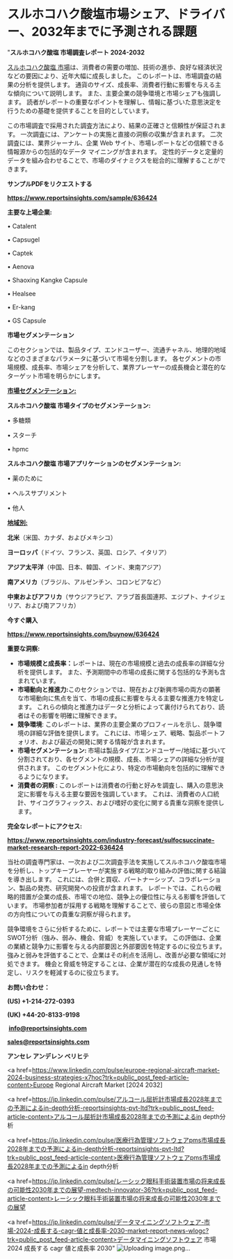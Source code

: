 # スルホコハク酸塩市場シェア、ドライバー、2032年までに予測される課題

"<strong>スルホコハク酸塩 市場調査レポート 2024-2032</strong>

<a href=https://www.reportsinsights.com/sample/636424>スルホコハク酸塩 市場</a>は、消費者の需要の増加、技術の進歩、良好な経済状況などの要因により、近年大幅に成長しました。 このレポートは、市場調査の結果の分析を提供します。 通貨のサイズ、成長率、消費者行動に影響を与える主な傾向について説明します。 また、主要企業の競争環境と市場シェアも強調します。 読者がレポートの重要なポイントを理解し、情報に基づいた意思決定を行うための基礎を提供することを目的としています。

この市場調査で採用された調査方法により、結果の正確さと信頼性が保証されます。 一次調査には、アンケートの実施と直接の洞察の収集が含まれます。 二次調査には、業界ジャーナル、企業 Web サイト、市場レポートなどの信頼できる情報源からの包括的なデータ マイニングが含まれます。 定性的データと定量的データを組み合わせることで、市場のダイナミクスを総合的に理解することができます。

<strong><b>サンプルPDFをリクエストする</b></strong>

<a href=https://www.reportsinsights.com/sample/636424><strong><u>https://www.reportsinsights.com/sample/636424</u></strong></a>

<strong>主要な上場企業:</strong>

• Catalent

• Capsugel

• Captek

• Aenova

• Shaoxing Kangke Capsule

• Healsee

• Er-kang

• GS Capsule

<strong>市場セグメンテーション</strong>

このセクションでは、製品タイプ、エンドユーザー、流通チャネル、地理的地域などのさまざまなパラメータに基づいて市場を分割します。 各セグメントの市場規模、成長率、市場シェアを分析して、業界プレーヤーの成長機会と潜在的なターゲット市場を明らかにします。

<strong><u>市場セグメンテーション</u></strong><strong><u>:</u></strong>

<strong>スルホコハク酸塩 市場タイプのセグメンテーション:</strong>

• 多糖類

• スターチ

• hpmc

<strong>スルホコハク酸塩 市場アプリケーションのセグメンテーション:</strong>

• 薬のために

• ヘルスサプリメント

• 他人

<strong><u>地域別</u></strong><strong><u>:</u></strong>

<strong>北米</strong>（米国、カナダ、およびメキシコ）

<strong>ヨーロッパ</strong>（ドイツ、フランス、英国、ロシア、イタリア）

<strong>アジア太平洋</strong>（中国、日本、韓国、インド、東南アジア）

<strong>南アメリカ</strong>（ブラジル、アルゼンチン、コロンビアなど）

<strong>中東およびアフリカ</strong>（サウジアラビア、アラブ首長国連邦、エジプト、ナイジェリア、および南アフリカ）

<strong>今すぐ購入</strong>

<a href=https://www.reportsinsights.com/buynow/636424><strong><u>https://www.reportsinsights.com/buynow/636424</u></strong></a>

<strong>重要な洞察:</strong>
<ul>
  <li><strong>市場規模と成長率：</strong>レポートは、現在の市場規模と過去の成長率の詳細な分析を提供します。 また、予測期間中の市場の成長に関する包括的な予測も含まれています。</li>
  <li><strong>市場動向と推進力:</strong>このセクションでは、現在および新興市場の両方の顕著な市場動向に焦点を当て、市場の成長に影響を与える主要な推進力を特定します。 これらの傾向と推進力はデータと分析によって裏付けられており、読者はその影響を明確に理解できます。</li>
  <li><strong>競争環境</strong>: このレポートは、業界の主要企業のプロフィールを示し、競争環境の詳細な評価を提供します。 これには、市場シェア、戦略、製品ポートフォリオ、および最近の開発に関する情報が含まれます。</li>
  <li><strong>市場セグメンテーション: </strong>市場は製品タイプ/エンドユーザー/地域に基づいて分割されており、各セグメントの規模、成長、市場シェアの詳細な分析が提供されます。 このセグメント化により、特定の市場動向を包括的に理解できるようになります。</li>
  <li><strong>消費者の洞察 : </strong>このレポートは消費者の行動と好みを調査し、購入の意思決定に影響を与える主要な要因を強調しています。 これは、消費者の人口統計、サイコグラフィックス、および嗜好の変化に関する貴重な洞察を提供します。</li>
</ul>
<strong>完全なレポートにアクセス:</strong>

<a href=https://www.reportsinsights.com/industry-forecast/sulfocsuccinate-market-research-report-2022-636424><strong><u><b>https://www.reportsinsights.com/industry-forecast/sulfocsuccinate-market-research-report-2022-636424</b></u></strong></a>

当社の調査専門家は、一次および二次調査手法を実施してスルホコハク酸塩市場を分析し、トップキープレーヤーが実施する戦略的取り組みの評価に関する結論を導き出します。 これには、合併と買収、パートナーシップ、コラボレーション、製品の発売、研究開発への投資が含まれます。 レポートでは、これらの戦略的措置が企業の成長、市場での地位、競争上の優位性に与える影響を評価しています。 市場参加者が採用する戦略を理解することで、彼らの意図と市場全体の方向性についての貴重な洞察が得られます。

競争環境をさらに分析するために、レポートでは主要な市場プレーヤーごとにSWOT分析（強み、弱み、機会、脅威）を実施しています。 この評価は、企業の業績と競争力に影響を与える内部要因と外部要因を特定するのに役立ちます。 強みと弱みを評価することで、企業はその利点を活用し、改善が必要な領域に対処できます。 機会と脅威を特定することは、企業が潜在的な成長の見通しを特定し、リスクを軽減するのに役立ちます。

<strong>お問い合わせ：</strong>

<strong>(US) +1-214-272-0393</strong>

<strong>(UK) +44-20-8133-9198</strong>

<strong> </strong><a href=info@reportsinsights.com><strong><u>info@reportsinsights.com</u></strong></a>

<a href=sales@reportsinsights.com><strong><u>sales@reportsinsights.com</u></strong></a>

<strong>アンセレ アンデレン ベリヒテ</strong>

<a href=https://www.linkedin.com/pulse/europe-regional-aircraft-market-2024-business-strategies-x7hoc?trk=public_post_feed-article-content>Europe Regional Aircraft Market [2024 2032]</a>

<a href=https://jp.linkedin.com/pulse/アルコール屈折計市場成長2028年までの予測によるin-depth分析-reportsinsights-pvt-ltd?trk=public_post_feed-article-content>アルコール屈折計市場成長2028年までの予測によるin depth分析</a>

<a href=https://jp.linkedin.com/pulse/医療行為管理ソフトウェアpms市場成長2028年までの予測によるin-depth分析-reportsinsights-pvt-ltd?trk=public_post_feed-article-content>医療行為管理ソフトウェアpms市場成長2028年までの予測によるin depth分析</a>

<a href=https://jp.linkedin.com/pulse/レーシック眼科手術装置市場の将来成長の可能性2030年までの展望-medtech-innovator-36?trk=public_post_feed-article-content>レーシック眼科手術装置市場の将来成長の可能性2030年までの展望</a>

<a href=https://jp.linkedin.com/pulse/データマイニングソフトウェア-市場-2024-成長する-cagr-値と成長率-2030-market-report-news-wlogc?trk=public_post_feed-article-content>データマイニングソフトウェア 市場 2024 成長する cagr 値と成長率 2030</a>"
![Uploading image.png…]()
